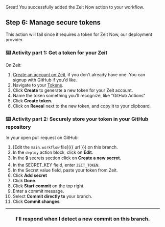 Great! You successfully added the Zeit Now action to your workflow.

## Step 6: Manage secure tokens

This action will fail since it requires a token for Zeit Now, our deployment provider.

### :keyboard: Activity part 1: Get a token for your Zeit

On Zeit:
1. [Create an account on Zeit](https://zeit.co/signup?next=%2Fdashboard), if you don't already have one. You can signup with GitHub if you'd like.
1. Navigate to your [Tokens](https://zeit.co/account/tokens).
1. Click **Create** to generate a new token for your Zeit account.
1. Name the token something you'll recognize, like "GitHub Actions"
1. Click **Create token**.
1. Click on **Reveal** next to the new token, and copy it to your clipboard.

### :keyboard: Activity part 2: Securely store your token in your GitHub repository

In your open pull request on GitHub:
1. [Edit the `main.workflow` file]({{ url }}) on this branch.
1. In the `deploy` action block, click on **Edit**.
1. In the :lock: secrets section click on **Create a new secret**.
1. In the SECRET_KEY field, enter `ZEIT_TOKEN`.
1. In the Secret value field, paste your token from Zeit.
1. Click **Add secret**
1. Click **Done**.
1. Click **Start commit** on the top right.
1. Enter a commit message.
1. Select **Commit directly to** your branch.
1. Click **Commit changes**

<hr>
<h3 align="center">I'll respond when I detect a new commit on this branch.</h3>
